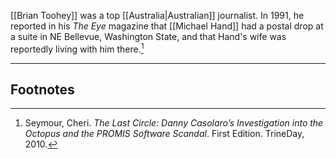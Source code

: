 [[Brian Toohey]] was a top [[Australia|Australian]] journalist. In 1991, he reported in his *The Eye* magazine that [[Michael Hand]] had a postal drop at a suite in NE Bellevue, Washington State, and that Hand's wife was reportedly living with him there.[^1]

---
## Footnotes

[^1]: Seymour, Cheri. *The Last Circle: Danny Casolaro’s Investigation into the Octopus and the PROMIS Software Scandal*. First Edition. TrineDay, 2010.